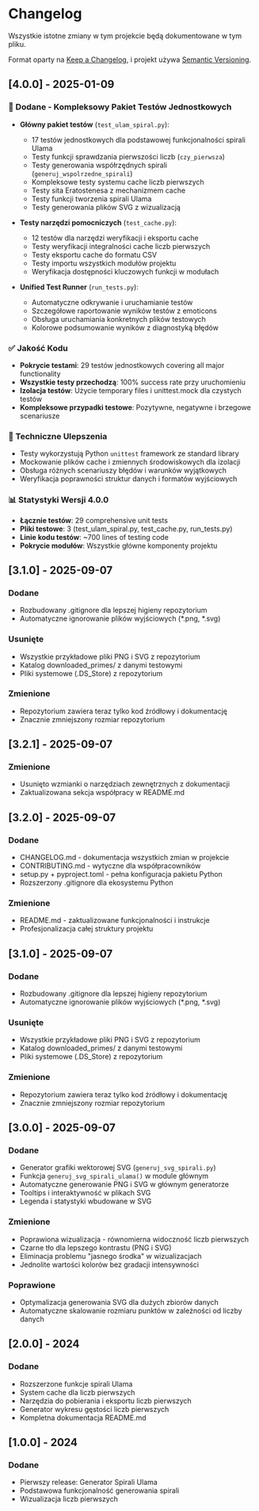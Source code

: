 # Changelog

Wszystkie istotne zmiany w tym projekcie będą dokumentowane w tym pliku.

Format oparty na [Keep a Changelog](https://keepachangelog.com/en/1.0.0/),
i projekt używa [Semantic Versioning](https://semver.org/spec/v2.0.0.html).

## [4.0.0] - 2025-01-09

### 🧪 Dodane - Kompleksowy Pakiet Testów Jednostkowych
- **Główny pakiet testów** (`test_ulam_spiral.py`):
  - 17 testów jednostkowych dla podstawowej funkcjonalności spirali Ulama
  - Testy funkcji sprawdzania pierwszości liczb (`czy_pierwsza`)
  - Testy generowania współrzędnych spirali (`generuj_wspolrzedne_spirali`)
  - Kompleksowe testy systemu cache liczb pierwszych
  - Testy sita Eratostenesa z mechanizmem cache
  - Testy funkcji tworzenia spirali Ulama
  - Testy generowania plików SVG z wizualizacją

- **Testy narzędzi pomocniczych** (`test_cache.py`):
  - 12 testów dla narzędzi weryfikacji i eksportu cache
  - Testy weryfikacji integralności cache liczb pierwszych
  - Testy eksportu cache do formatu CSV
  - Testy importu wszystkich modułów projektu
  - Weryfikacja dostępności kluczowych funkcji w modułach

- **Unified Test Runner** (`run_tests.py`):
  - Automatyczne odkrywanie i uruchamianie testów
  - Szczegółowe raportowanie wyników testów z emoticons
  - Obsługa uruchamiania konkretnych plików testowych
  - Kolorowe podsumowanie wyników z diagnostyką błędów

### ✅ Jakość Kodu
- **Pokrycie testami**: 29 testów jednostkowych covering all major functionality
- **Wszystkie testy przechodzą**: 100% success rate przy uruchomieniu
- **Izolacja testów**: Użycie temporary files i unittest.mock dla czystych testów
- **Kompleksowe przypadki testowe**: Pozytywne, negatywne i brzegowe scenariusze

### 🔧 Techniczne Ulepszenia
- Testy wykorzystują Python `unittest` framework ze standard library
- Mockowanie plików cache i zmiennych środowiskowych dla izolacji
- Obsługa różnych scenariuszy błędów i warunków wyjątkowych
- Weryfikacja poprawności struktur danych i formatów wyjściowych

### 📊 Statystyki Wersji 4.0.0
- **Łącznie testów**: 29 comprehensive unit tests
- **Pliki testowe**: 3 (test_ulam_spiral.py, test_cache.py, run_tests.py) 
- **Linie kodu testów**: ~700 lines of testing code
- **Pokrycie modułów**: Wszystkie główne komponenty projektu

## [3.1.0] - 2025-09-07

### Dodane
- Rozbudowany .gitignore dla lepszej higieny repozytorium
- Automatyczne ignorowanie plików wyjściowych (*.png, *.svg)

### Usunięte
- Wszystkie przykładowe pliki PNG i SVG z repozytorium
- Katalog downloaded_primes/ z danymi testowymi
- Pliki systemowe (.DS_Store) z repozytorium

### Zmienione
- Repozytorium zawiera teraz tylko kod źródłowy i dokumentację
- Znacznie zmniejszony rozmiar repozytorium

## [3.2.1] - 2025-09-07

### Zmienione
- Usunięto wzmianki o narzędziach zewnętrznych z dokumentacji
- Zaktualizowana sekcja współpracy w README.md

## [3.2.0] - 2025-09-07

### Dodane
- CHANGELOG.md - dokumentacja wszystkich zmian w projekcie
- CONTRIBUTING.md - wytyczne dla współpracowników
- setup.py + pyproject.toml - pełna konfiguracja pakietu Python
- Rozszerzony .gitignore dla ekosystemu Python

### Zmienione
- README.md - zaktualizowane funkcjonalności i instrukcje
- Profesjonalizacja całej struktury projektu

## [3.1.0] - 2025-09-07

### Dodane
- Rozbudowany .gitignore dla lepszej higieny repozytorium
- Automatyczne ignorowanie plików wyjściowych (*.png, *.svg)

### Usunięte
- Wszystkie przykładowe pliki PNG i SVG z repozytorium
- Katalog downloaded_primes/ z danymi testowymi
- Pliki systemowe (.DS_Store) z repozytorium

### Zmienione
- Repozytorium zawiera teraz tylko kod źródłowy i dokumentację
- Znacznie zmniejszony rozmiar repozytorium

## [3.0.0] - 2025-09-07

### Dodane
- Generator grafiki wektorowej SVG (`generuj_svg_spirali.py`)
- Funkcja `generuj_svg_spirali_ulama()` w module głównym
- Automatyczne generowanie PNG i SVG w głównym generatorze
- Tooltips i interaktywność w plikach SVG
- Legenda i statystyki wbudowane w SVG

### Zmienione
- Poprawiona wizualizacja - równomierna widoczność liczb pierwszych
- Czarne tło dla lepszego kontrastu (PNG i SVG)
- Eliminacja problemu "jasnego środka" w wizualizacjach
- Jednolite wartości kolorów bez gradacji intensywności

### Poprawione
- Optymalizacja generowania SVG dla dużych zbiorów danych
- Automatyczne skalowanie rozmiaru punktów w zależności od liczby danych

## [2.0.0] - 2024

### Dodane
- Rozszerzone funkcje spirali Ulama
- System cache dla liczb pierwszych
- Narzędzia do pobierania i eksportu liczb pierwszych
- Generator wykresu gęstości liczb pierwszych
- Kompletna dokumentacja README.md

## [1.0.0] - 2024

### Dodane
- Pierwszy release: Generator Spirali Ulama
- Podstawowa funkcjonalność generowania spirali
- Wizualizacja liczb pierwszych
